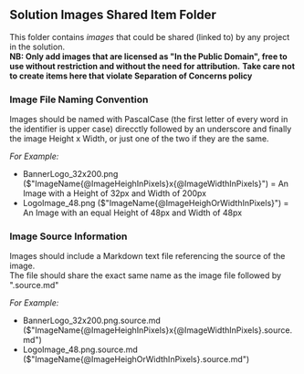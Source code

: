 ## Solution Images Shared Item Folder

This folder contains _images_ that could be shared (linked to) by any project in the solution.  
**NB: Only add images that are licensed as "In the Public Domain", free to use without restriction and without the need for attribution.**
**Take care not to create items here that violate Separation of Concerns policy**

### Image File Naming Convention
Images should be named with PascalCase (the first letter of every word in the identifier is upper case) direcctly followed by an underscore and finally the image Height x Width, or just one of the two if they are the same.

_For Example:_
- BannerLogo_32x200.png ($"ImageName{@ImageHeighInPixels}x{@ImageWidthInPixels}") = An Image with a Height of 32px and Width of 200px
- LogoImage_48.png ($"ImageName{@ImageHeighOrWidthInPixels}") = An Image with an equal Height of 48px and Width of 48px

### Image Source Information 
Images should include a Markdown text file referencing the source of the image.  
The file should share the exact same name as the image file followed by ".source.md"  

_For Example:_
- BannerLogo_32x200.png.source.md ($"ImageName{@ImageHeighInPixels}x{@ImageWidthInPixels}.source.md") 
- LogoImage_48.png.source.md ($"ImageName{@ImageHeighOrWidthInPixels}.source.md") 

